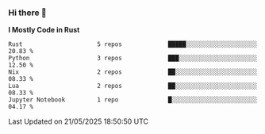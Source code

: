 ### Hi there 👋
<!--START_SECTION:waka-->
**I Mostly Code in Rust** 

```text
Rust                     5 repos             █████░░░░░░░░░░░░░░░░░░░░   20.83 % 
Python                   3 repos             ███░░░░░░░░░░░░░░░░░░░░░░   12.50 % 
Nix                      2 repos             ██░░░░░░░░░░░░░░░░░░░░░░░   08.33 % 
Lua                      2 repos             ██░░░░░░░░░░░░░░░░░░░░░░░   08.33 % 
Jupyter Notebook         1 repo              █░░░░░░░░░░░░░░░░░░░░░░░░   04.17 % 
```




 Last Updated on 21/05/2025 18:50:50 UTC
<!--END_SECTION:waka-->

<!--
**YoganshSharma/YoganshSharma** is a ✨ _special_ ✨ repository because its `README.md` (this file) appears on your GitHub profile.

Here are some ideas to get you started:

- 🔭 I’m currently working on ...
- 🌱 I’m currently learning ...
- 👯 I’m looking to collaborate on ...
- 🤔 I’m looking for help with ...
- 💬 Ask me about ...
- 📫 How to reach me: ...
- 😄 Pronouns: ...
- ⚡ Fun fact: ...
-->
